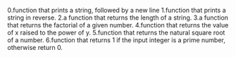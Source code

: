 0.function that prints a string, followed by a new line
1.function that prints a string in reverse.
2.a function that returns the length of a string.
3.a function that returns the factorial of a given number.
4.function that returns the value of x raised to the power of y.
5.function that returns the natural square root of a number.
6.function that returns 1 if the input integer is a prime number, otherwise return 0.
